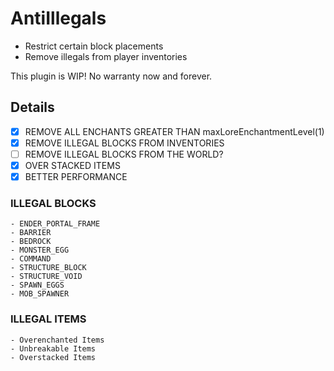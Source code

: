 # AntiIllegals

- Restrict certain block placements
- Remove illegals from player inventories

This plugin is WIP! No warranty now and forever.

## Details

- [x] REMOVE ALL ENCHANTS GREATER THAN maxLoreEnchantmentLevel(1)
- [x] REMOVE ILLEGAL BLOCKS FROM INVENTORIES
- [ ] REMOVE ILLEGAL BLOCKS FROM THE WORLD?
- [x] OVER STACKED ITEMS
- [x] BETTER PERFORMANCE

### ILLEGAL BLOCKS
    - ENDER_PORTAL_FRAME
    - BARRIER
    - BEDROCK 
    - MONSTER_EGG
    - COMMAND
    - STRUCTURE_BLOCK
    - STRUCTURE_VOID
    - SPAWN_EGGS 
    - MOB_SPAWNER

### ILLEGAL ITEMS
    - Overenchanted Items
    - Unbreakable Items
    - Overstacked Items

